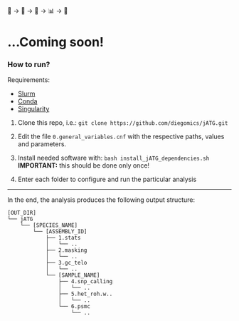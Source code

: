 🧬 → 🙏 → 🤖 → 📊 → 🥹
# ...Coming soon!



### How to run?

Requirements:
* [Slurm](https://slurm.schedmd.com)
* [Conda](https://docs.conda.io)
* [Singularity](https://sylabs.io/guides/3.0/user-guide/index.html)


1) Clone this repo, i.e.: `git clone https://github.com/diegomics/jATG.git`

2) Edit the file `0.general_variables.cnf` with the respective paths, values and parameters.

3) Install needed software with: `bash install_jATG_dependencies.sh` **IMPORTANT:** this should be done only once!

4) Enter each folder to configure and run the particular analysis



---

In the end, the analysis produces the following output structure:
```
[OUT_DIR]
└── jATG
    └── [SPECIES_NAME]
        └── [ASSEMBLY_ID]
            ├── 1.stats
            │   └── ..
            ├── 2.masking
            │   └── ..
            ├── 3.gc_telo
            │   └── ..
            └── [SAMPLE_NAME]
                ├── 4.snp_calling
                │   └── ..
                ├── 5.het_roh.w..
                │   └── ..
                └── 6.psmc
                    └── ..

```

